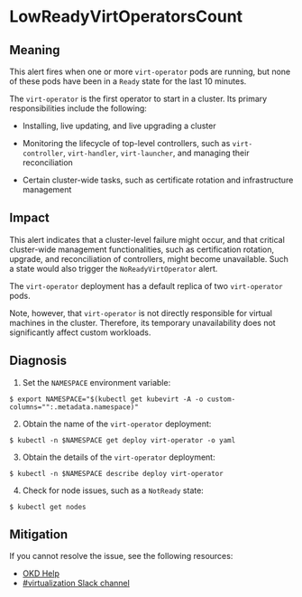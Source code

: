 <!-- Edited by Jiří Herrmann, 8 Nov 2022 -->

# LowReadyVirtOperatorsCount 

## Meaning

This alert fires when one or more `virt-operator` pods are running, but none of these pods have been in a `Ready` state for the last 10 minutes. 

The `virt-operator` is the first operator to start in a cluster. Its primary responsibilities include the following: 

- Installing, live updating, and live upgrading a cluster

- Monitoring the lifecycle of top-level controllers, such as `virt-controller`, `virt-handler`, `virt-launcher`, and managing their reconciliation

- Certain cluster-wide tasks, such as certificate rotation and infrastructure management


## Impact

This alert indicates that a cluster-level failure might occur, and that critical cluster-wide management functionalities, such as certification rotation, upgrade, and reconciliation of controllers, might become unavailable. Such a state would also trigger the `NoReadyVirtOperator` alert.

The `virt-operator` deployment has a default replica of two `virt-operator` pods.

Note, however, that `virt-operator` is not directly responsible for virtual machines in the cluster. Therefore, its temporary unavailability does not significantly affect custom workloads.

## Diagnosis

1. Set the `NAMESPACE` environment variable:
```
$ export NAMESPACE="$(kubectl get kubevirt -A -o custom-columns="":.metadata.namespace)"
```

2. Obtain the name of the `virt-operator` deployment:
```
$ kubectl -n $NAMESPACE get deploy virt-operator -o yaml
```

3. Obtain the details of the `virt-operator` deployment:
```
$ kubectl -n $NAMESPACE describe deploy virt-operator
```

4. Check for node issues, such as a `NotReady` state:
```
$ kubectl get nodes
```
    
## Mitigation

<!--DS: If you cannot resolve the issue, log in to the link:https://access.redhat.com[Customer Portal] and open a support case, attaching the artifacts gathered during the Diagnosis procedure.-->
<!--USstart-->
If you cannot resolve the issue, see the following resources:

- [OKD Help](https://www.okd.io/help/)
- [#virtualization Slack channel](https://kubernetes.slack.com/channels/virtualization)
<!--USend-->